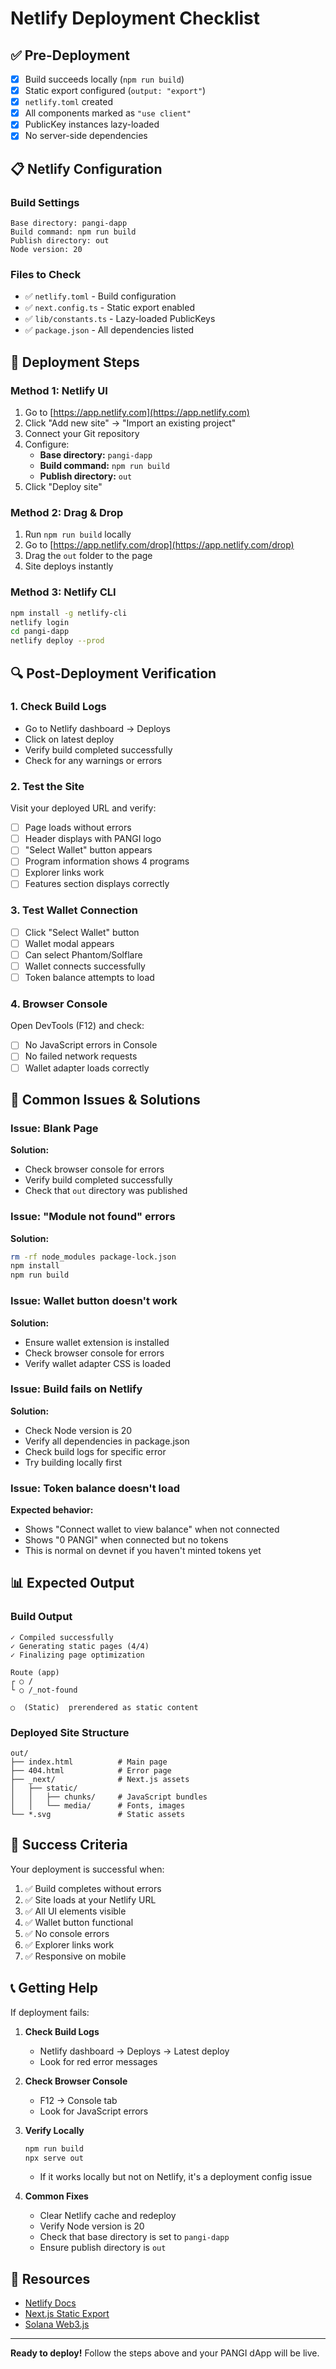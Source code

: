 # Netlify Deployment Checklist

## ✅ Pre-Deployment

- [x] Build succeeds locally (`npm run build`)
- [x] Static export configured (`output: "export"`)
- [x] `netlify.toml` created
- [x] All components marked as `"use client"`
- [x] PublicKey instances lazy-loaded
- [x] No server-side dependencies

## 📋 Netlify Configuration

### Build Settings

```
Base directory: pangi-dapp
Build command: npm run build
Publish directory: out
Node version: 20
```

### Files to Check

- ✅ `netlify.toml` - Build configuration
- ✅ `next.config.ts` - Static export enabled
- ✅ `lib/constants.ts` - Lazy-loaded PublicKeys
- ✅ `package.json` - All dependencies listed

## 🚀 Deployment Steps

### Method 1: Netlify UI

1. Go to [https://app.netlify.com](https://app.netlify.com)
2. Click "Add new site" → "Import an existing project"
3. Connect your Git repository
4. Configure:
   - **Base directory:** `pangi-dapp`
   - **Build command:** `npm run build`
   - **Publish directory:** `out`
5. Click "Deploy site"

### Method 2: Drag & Drop

1. Run `npm run build` locally
2. Go to [https://app.netlify.com/drop](https://app.netlify.com/drop)
3. Drag the `out` folder to the page
4. Site deploys instantly

### Method 3: Netlify CLI

```bash
npm install -g netlify-cli
netlify login
cd pangi-dapp
netlify deploy --prod
```

## 🔍 Post-Deployment Verification

### 1. Check Build Logs

- Go to Netlify dashboard → Deploys
- Click on latest deploy
- Verify build completed successfully
- Check for any warnings or errors

### 2. Test the Site

Visit your deployed URL and verify:

- [ ] Page loads without errors
- [ ] Header displays with PANGI logo
- [ ] "Select Wallet" button appears
- [ ] Program information shows 4 programs
- [ ] Explorer links work
- [ ] Features section displays correctly

### 3. Test Wallet Connection

- [ ] Click "Select Wallet" button
- [ ] Wallet modal appears
- [ ] Can select Phantom/Solflare
- [ ] Wallet connects successfully
- [ ] Token balance attempts to load

### 4. Browser Console

Open DevTools (F12) and check:

- [ ] No JavaScript errors in Console
- [ ] No failed network requests
- [ ] Wallet adapter loads correctly

## 🐛 Common Issues & Solutions

### Issue: Blank Page

**Solution:**
- Check browser console for errors
- Verify build completed successfully
- Check that `out` directory was published

### Issue: "Module not found" errors

**Solution:**
```bash
rm -rf node_modules package-lock.json
npm install
npm run build
```

### Issue: Wallet button doesn't work

**Solution:**
- Ensure wallet extension is installed
- Check browser console for errors
- Verify wallet adapter CSS is loaded

### Issue: Build fails on Netlify

**Solution:**
- Check Node version is 20
- Verify all dependencies in package.json
- Check build logs for specific error
- Try building locally first

### Issue: Token balance doesn't load

**Expected behavior:**
- Shows "Connect wallet to view balance" when not connected
- Shows "0 PANGI" when connected but no tokens
- This is normal on devnet if you haven't minted tokens yet

## 📊 Expected Output

### Build Output

```
✓ Compiled successfully
✓ Generating static pages (4/4)
✓ Finalizing page optimization

Route (app)
┌ ○ /
└ ○ /_not-found

○  (Static)  prerendered as static content
```

### Deployed Site Structure

```
out/
├── index.html          # Main page
├── 404.html            # Error page
├── _next/              # Next.js assets
│   ├── static/
│   │   ├── chunks/     # JavaScript bundles
│   │   └── media/      # Fonts, images
└── *.svg               # Static assets
```

## 🎯 Success Criteria

Your deployment is successful when:

1. ✅ Build completes without errors
2. ✅ Site loads at your Netlify URL
3. ✅ All UI elements visible
4. ✅ Wallet button functional
5. ✅ No console errors
6. ✅ Explorer links work
7. ✅ Responsive on mobile

## 📞 Getting Help

If deployment fails:

1. **Check Build Logs**
   - Netlify dashboard → Deploys → Latest deploy
   - Look for red error messages

2. **Check Browser Console**
   - F12 → Console tab
   - Look for JavaScript errors

3. **Verify Locally**
   ```bash
   npm run build
   npx serve out
   ```
   - If it works locally but not on Netlify, it's a deployment config issue

4. **Common Fixes**
   - Clear Netlify cache and redeploy
   - Verify Node version is 20
   - Check that base directory is set to `pangi-dapp`
   - Ensure publish directory is `out`

## 🔗 Resources

- [Netlify Docs](https://docs.netlify.com/)
- [Next.js Static Export](https://nextjs.org/docs/app/building-your-application/deploying/static-exports)
- [Solana Web3.js](https://solana-labs.github.io/solana-web3.js/)

---

**Ready to deploy!** Follow the steps above and your PANGI dApp will be live.
